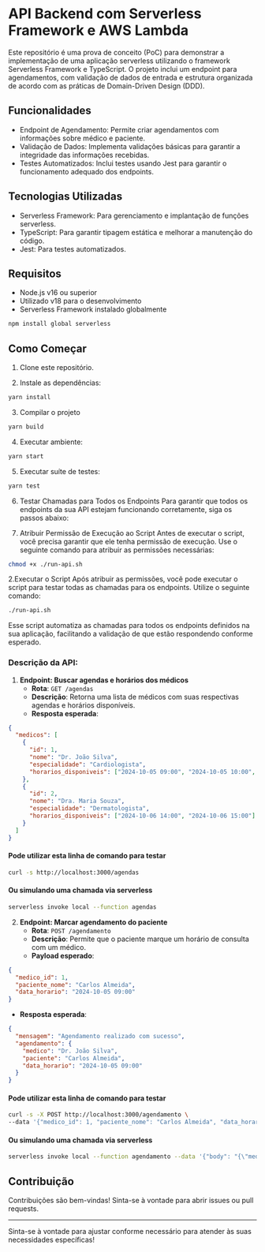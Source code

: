 # API Backend com Serverless Framework e AWS Lambda

Este repositório é uma prova de conceito (PoC) para demonstrar a implementação de uma aplicação serverless utilizando o framework Serverless Framework e TypeScript. O projeto inclui um endpoint para agendamentos, com validação de dados de entrada e estrutura organizada de acordo com as práticas de Domain-Driven Design (DDD).

## Funcionalidades

- Endpoint de Agendamento: Permite criar agendamentos com informações sobre médico e paciente.
- Validação de Dados: Implementa validações básicas para garantir a integridade das informações recebidas.
- Testes Automatizados: Inclui testes usando Jest para garantir o funcionamento adequado dos endpoints.

## Tecnologias Utilizadas

- Serverless Framework: Para gerenciamento e implantação de funções serverless.
- TypeScript: Para garantir tipagem estática e melhorar a manutenção do código.
- Jest: Para testes automatizados.

## Requisitos

- Node.js v16 ou superior
- Utilizado v18 para o desenvolvimento
- Serverless Framework instalado globalmente

```bash
npm install global serverless
```

## Como Começar

1. Clone este repositório.

2. Instale as dependências:

```bash
yarn install
```

3. Compilar o projeto

```bash
yarn build
```

4. Executar ambiente:

```bash
yarn start
```

5. Executar suíte de testes:

```bash
yarn test
```

6. Testar Chamadas para Todos os Endpoints
   Para garantir que todos os endpoints da sua API estejam funcionando corretamente, siga os passos abaixo:

1. Atribuir Permissão de Execução ao Script
   Antes de executar o script, você precisa garantir que ele tenha permissão de execução. Use o seguinte comando para atribuir as permissões necessárias:

```bash
chmod +x ./run-api.sh
```

2.Executar o Script
Após atribuir as permissões, você pode executar o script para testar todas as chamadas para os endpoints. Utilize o seguinte comando:

```bash
./run-api.sh
```

Esse script automatiza as chamadas para todos os endpoints definidos na sua aplicação, facilitando a validação de que estão respondendo conforme esperado.

### Descrição da API:

1. **Endpoint: Buscar agendas e horários dos médicos**
   - **Rota**: `GET /agendas`
   - **Descrição**: Retorna uma lista de médicos com suas respectivas agendas e horários disponíveis.
   - **Resposta esperada**:

```json
{
  "medicos": [
    {
      "id": 1,
      "nome": "Dr. João Silva",
      "especialidade": "Cardiologista",
      "horarios_disponiveis": ["2024-10-05 09:00", "2024-10-05 10:00", "2024-10-05 11:00"]
    },
    {
      "id": 2,
      "nome": "Dra. Maria Souza",
      "especialidade": "Dermatologista",
      "horarios_disponiveis": ["2024-10-06 14:00", "2024-10-06 15:00"]
    }
  ]
}
```

#### Pode utilizar esta linha de comando para testar

```bash
curl -s http://localhost:3000/agendas
```

#### Ou simulando uma chamada via serverless

```bash
serverless invoke local --function agendas
```

2. **Endpoint: Marcar agendamento do paciente**
   - **Rota**: `POST /agendamento`
   - **Descrição**: Permite que o paciente marque um horário de consulta com um médico.
   - **Payload esperado**:

```json
{
  "medico_id": 1,
  "paciente_nome": "Carlos Almeida",
  "data_horario": "2024-10-05 09:00"
}
```

- **Resposta esperada**:

```json
{
  "mensagem": "Agendamento realizado com sucesso",
  "agendamento": {
    "medico": "Dr. João Silva",
    "paciente": "Carlos Almeida",
    "data_horario": "2024-10-05 09:00"
  }
}
```

#### Pode utilizar esta linha de comando para testar

```bash
curl -s -X POST http://localhost:3000/agendamento \
--data '{"medico_id": 1, "paciente_nome": "Carlos Almeida", "data_horario": "2024-10-05 09:00"}'
```

#### Ou simulando uma chamada via serverless

```bash
serverless invoke local --function agendamento --data '{"body": "{\"medico_id\": 1, \"paciente_nome\": \"Carlos Almeida\", \"data_horario\": \"2024-10-05 09:00\"}"}'
```

## Contribuição

Contribuições são bem-vindas! Sinta-se à vontade para abrir issues ou pull requests.

---

Sinta-se à vontade para ajustar conforme necessário para atender às suas necessidades específicas!
